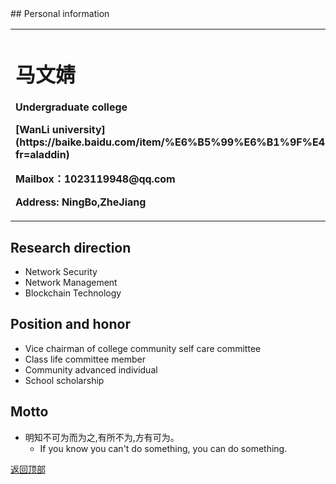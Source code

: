 <body  onload="alert('欢迎来到小马的信息介绍网页!!!')">
## Personal information
<a id="top"></a>
<table border="0">
 <tr>
  <td width="70%">
   <h1>马文婧</h1>
   <p><b>Undergraduate college</b></p>
   <p><b> [WanLi university](https://baike.baidu.com/item/%E6%B5%99%E6%B1%9F%E4%B8%87%E9%87%8C%E5%AD%A6%E9%99%A2/3221910?fr=aladdin)</b></p>
   <p><b>Mailbox：1023119948@qq.com</b></p>
   <p><b>Address: NingBo,ZheJiang</b></p>
   </td>
  <td width="30%">
   <img src="m=MaWjing.jpg" width="100%">
   </td>
 </tr>
 </table>
 
## Research direction
- Network Security
- Network Management
- Blockchain Technology

## Position and honor
* Vice chairman of college community self care committee
* Class life committee member
* Community advanced individual
* School scholarship

## Motto
* 明知不可为而为之,有所不为,方有可为。
    *  If you know you can't do something, you can do something.
    
<a href="#top">返回顶部</a>
